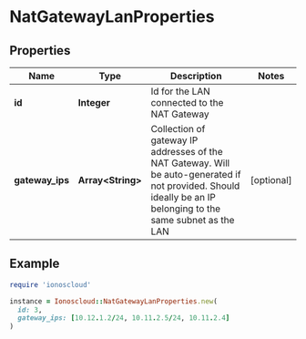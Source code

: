 # NatGatewayLanProperties

## Properties

| Name | Type | Description | Notes |
| ---- | ---- | ----------- | ----- |
| **id** | **Integer** | Id for the LAN connected to the NAT Gateway |  |
| **gateway_ips** | **Array&lt;String&gt;** | Collection of gateway IP addresses of the NAT Gateway. Will be auto-generated if not provided. Should ideally be an IP belonging to the same subnet as the LAN | [optional] |

## Example

```ruby
require 'ionoscloud'

instance = Ionoscloud::NatGatewayLanProperties.new(
  id: 3,
  gateway_ips: [10.12.1.2/24, 10.11.2.5/24, 10.11.2.4]
)
```

